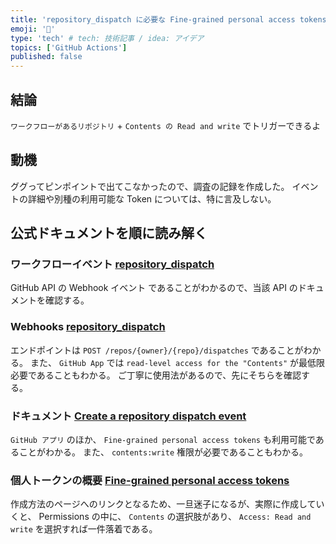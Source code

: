 ```yaml
---
title: 'repository_dispatch に必要な Fine-grained personal access tokens の権限'
emoji: '🔐'
type: 'tech' # tech: 技術記事 / idea: アイデア
topics: ['GitHub Actions']
published: false
---
```


## 結論

`ワークフローがあるリポジトリ` + `Contents の Read and write` でトリガーできるよ

## 動機

ググってピンポイントで出てこなかったので、調査の記録を作成した。
イベントの詳細や別種の利用可能な Token については、特に言及しない。

## 公式ドキュメントを順に読み解く

### ワークフローイベント [repository_dispatch](https://docs.github.com/ja/actions/using-workflows/events-that-trigger-workflows#repository_dispatch)

GitHub API の Webhook イベント であることがわかるので、当該 API のドキュメントを確認する。

### Webhooks [repository_dispatch](https://docs.github.com/ja/webhooks/webhook-events-and-payloads#repository_dispatch)

エンドポイントは `POST /repos/{owner}/{repo}/dispatches` であることがわかる。
また、 `GitHub App` では `read-level access for the "Contents"` が最低限必要であることもわかる。
ご丁寧に使用法があるので、先にそちらを確認する。

### ドキュメント [Create a repository dispatch event](https://docs.github.com/ja/rest/repos/repos?apiVersion=2022-11-28#create-a-repository-dispatch-event)

`GitHub アプリ` のほか、 `Fine-grained personal access tokens` も利用可能であることがわかる。
また、 `contents:write` 権限が必要であることもわかる。

### 個人トークンの概要 [Fine-grained personal access tokens](https://docs.github.com/en/authentication/keeping-your-account-and-data-secure/managing-your-personal-access-tokens#creating-a-fine-grained-personal-access-token)

作成方法のページへのリンクとなるため、一旦迷子になるが、実際に作成していくと、
Permissions の中に、 `Contents` の選択肢があり、 `Access: Read and write` を選択すれば一件落着である。
